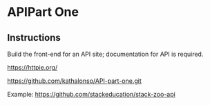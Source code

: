 # APIPart One

## Instructions

Build the front-end for an API site; documentation for API is required.

https://httpie.org/

https://github.com/kathalonso/API-part-one.git

Example: https://github.com/stackeducation/stack-zoo-api